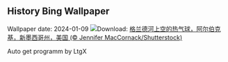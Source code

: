 ## History Bing Wallpaper
Wallpaper date: 2024-01-09
![](https://www.bing.com/th?id=OHR.BalloonDay_ZH-CN7571792218_UHD.jpg&w=1000)Download: [格兰德河上空的热气球，阿尔伯克基，新墨西哥州，美国 (© Jennifer MacCornack/Shutterstock)](https://www.bing.com/th?id=OHR.BalloonDay_ZH-CN7571792218_UHD.jpg)

Auto get programm by LtgX
